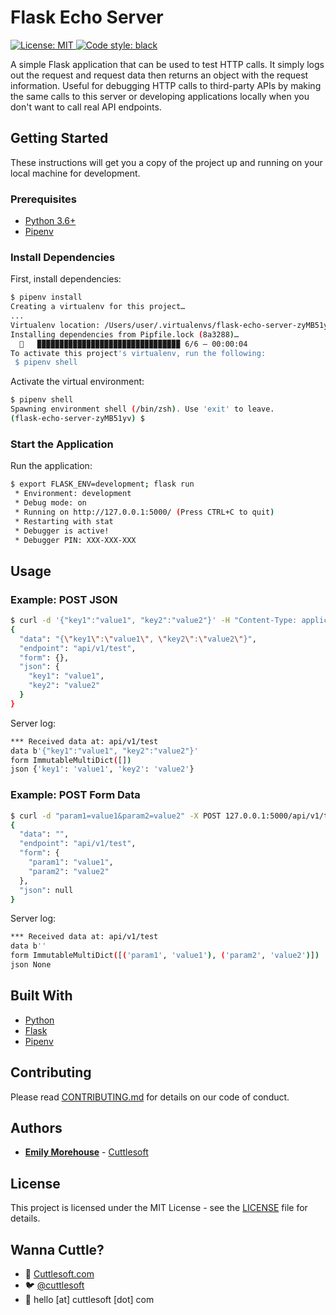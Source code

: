 # Flask Echo Server

<a href="https://github.com/cuttlesoft/flask-echo-server/blob/master/LICENSE">
    <img alt="License: MIT" src="https://black.readthedocs.io/en/stable/_static/license.svg">
</a>
<a href="https://github.com/ambv/black">
    <img alt="Code style: black" src="https://img.shields.io/badge/code%20style-black-000000.svg">
</a>

A simple Flask application that can be used to test HTTP calls. It simply logs
out the request and request data then returns an object with the request
information. Useful for debugging HTTP calls to third-party APIs by making the
same calls to this server or developing applications locally when you don't
want to call real API endpoints.

## Getting Started

These instructions will get you a copy of the project up and running on your
local machine for development.

### Prerequisites

- [Python 3.6+][python]
- [Pipenv][pipenv]

### Install Dependencies

First, install dependencies:

```bash
$ pipenv install
Creating a virtualenv for this project…
...
Virtualenv location: /Users/user/.virtualenvs/flask-echo-server-zyMB51yv
Installing dependencies from Pipfile.lock (8a3288)…
  🐍   ▉▉▉▉▉▉▉▉▉▉▉▉▉▉▉▉▉▉▉▉▉▉▉▉▉▉▉▉▉▉▉▉ 6/6 — 00:00:04
To activate this project's virtualenv, run the following:
 $ pipenv shell
```

Activate the virtual environment:

```bash
$ pipenv shell
Spawning environment shell (/bin/zsh). Use 'exit' to leave.
(flask-echo-server-zyMB51yv) $
```

### Start the Application

Run the application:

```bash
$ export FLASK_ENV=development; flask run
 * Environment: development
 * Debug mode: on
 * Running on http://127.0.0.1:5000/ (Press CTRL+C to quit)
 * Restarting with stat
 * Debugger is active!
 * Debugger PIN: XXX-XXX-XXX
```

## Usage

### Example: POST JSON

```bash
$ curl -d '{"key1":"value1", "key2":"value2"}' -H "Content-Type: application/json" -X POST 127.0.0.1:5000/api/v1/test
{
  "data": "{\"key1\":\"value1\", \"key2\":\"value2\"}",
  "endpoint": "api/v1/test",
  "form": {},
  "json": {
    "key1": "value1",
    "key2": "value2"
  }
}
```

Server log:

```bash
*** Received data at: api/v1/test
data b'{"key1":"value1", "key2":"value2"}'
form ImmutableMultiDict([])
json {'key1': 'value1', 'key2': 'value2'}
```

### Example: POST Form Data

```bash
$ curl -d "param1=value1&param2=value2" -X POST 127.0.0.1:5000/api/v1/test
{
  "data": "",
  "endpoint": "api/v1/test",
  "form": {
    "param1": "value1",
    "param2": "value2"
  },
  "json": null
}
```

Server log:

```bash
*** Received data at: api/v1/test
data b''
form ImmutableMultiDict([('param1', 'value1'), ('param2', 'value2')])
json None
```

## Built With

- [Python][python]
- [Flask][flask]
- [Pipenv][pipenv]

## Contributing

Please read [CONTRIBUTING.md][contributing] for details on our code of conduct.

## Authors

- **[Emily Morehouse][emily morehouse - github]** - [Cuttlesoft][cuttlesoft - github]

## License

This project is licensed under the MIT License - see the [LICENSE][license]
file for details.

## Wanna Cuttle?

- 🐙 [Cuttlesoft.com][cuttlesoft - website]
- 🐦 [@cuttlesoft][cuttlesoft - twitter]
- 📩 hello [at] cuttlesoft [dot] com

[contributing]: CONTRIBUTING.md
[cuttlesoft - github]: https://github.com/cuttlesoft
[cuttlesoft - twitter]: https://twitter.com/cuttlesoft
[cuttlesoft - website]: https://cuttlesoft.com
[emily morehouse - github]: https://github.com/emilyemorehouse
[flask]: http://flask.pocoo.org/
[license]: LICENSE
[pipenv]: https://docs.pipenv.org/
[python]: http://python.org/
